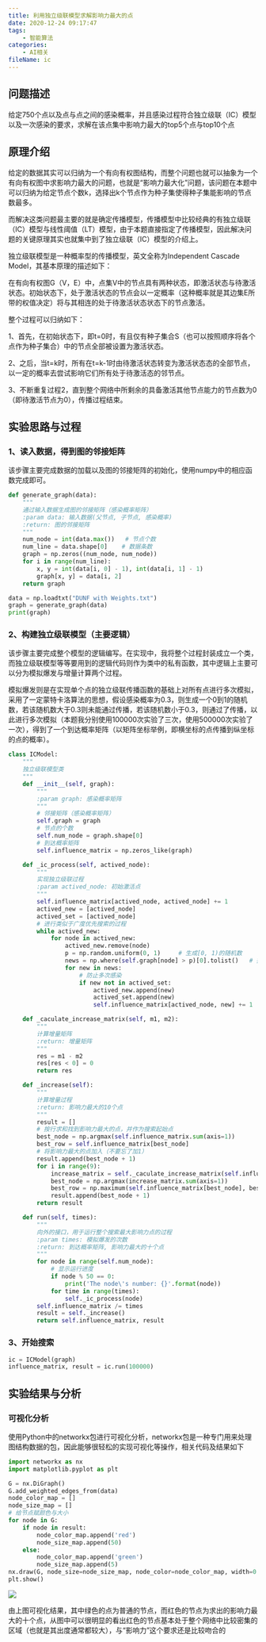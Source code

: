 ```yaml
---
title: 利用独立级联模型求解影响力最大的点
date: 2020-12-24 09:17:47
tags:
	- 智能算法
categories:
	- AI相关
fileName: ic
---
```


## 问题描述

给定750个点以及点与点之间的感染概率，并且感染过程符合独立级联（IC）模型以及一次感染的要求，求解在该点集中影响力最大的top5个点与top10个点

## 原理介绍

给定的数据其实可以归纳为一个有向有权图结构，而整个问题也就可以抽象为一个有向有权图中求影响力最大的问题，也就是“影响力最大化”问题，该问题在本题中可以归纳为给定节点个数k，选择出k个节点作为种子集使得种子集能影响的节点数最多。

而解决这类问题最主要的就是确定传播模型，传播模型中比较经典的有独立级联（IC）模型与线性阈值（LT）模型，由于本题直接指定了传播模型，因此解决问题的关键原理其实也就集中到了独立级联（IC）模型的介绍上。

独立级联模型是一种概率型的传播模型，英文全称为Independent Cascade Model，其基本原理的描述如下：

在有向有权图G（V，E）中，点集V中的节点具有两种状态，即激活状态与待激活状态。初始状态下，处于激活状态的节点会以一定概率（这种概率就是其边集E所带的权值决定）将与其相连的处于待激活状态状态下的节点激活。

整个过程可以归纳如下：

1、首先，在初始状态下，即t=0时，有且仅有种子集合S（也可以按照顺序将各个点作为种子集合）中的节点全部被设置为激活状态。

2、之后，当t=k时，所有在t=k-1时由待激活状态转变为激活状态态的全部节点，以一定的概率去尝试影响它们所有处于待激活态的邻节点。

3、不断重复过程2，直到整个网络中所剩余的具备激活其他节点能力的节点数为0（即待激活节点为0），传播过程结束。

## 实验思路与过程

### 1、读入数据，得到图的邻接矩阵

该步骤主要完成数据的加载以及图的邻接矩阵的初始化，使用numpy中的相应函数完成即可。

```python
def generate_graph(data):
    """
    通过输入数据生成图的邻接矩阵（感染概率矩阵）
    :param data: 输入数据(父节点, 子节点, 感染概率)
    :return: 图的邻接矩阵
    """
    num_node = int(data.max())   # 节点个数
    num_line = data.shape[0]    # 数据条数
    graph = np.zeros((num_node, num_node))
    for i in range(num_line):
        x, y = int(data[i, 0] - 1), int(data[i, 1] - 1)
        graph[x, y] = data[i, 2]
    return graph

data = np.loadtxt("DUNF with Weights.txt")
graph = generate_graph(data)
print(graph)
```

### 2、构建独立级联模型（主要逻辑）

该步骤主要完成整个模型的逻辑编写。在实现中，我将整个过程封装成立一个类，而独立级联模型等等要用到的逻辑代码则作为类中的私有函数，其中逻辑上主要可以分为模拟爆发与增量计算两个过程。

模拟爆发则是在实现单个点的独立级联传播函数的基础上对所有点进行多次模拟，采用了一定蒙特卡洛算法的思想，假设感染概率为0.3，则生成一个0到1的随机数，若该随机数大于0.3则未能通过传播，若该随机数小于0.3，则通过了传播，以此进行多次模拟（本题我分别使用100000次实验了三次，使用500000次实验了一次），得到了一个到达概率矩阵（以矩阵坐标举例，即横坐标的点传播到纵坐标的点的概率）。

```python
class ICModel:
    """
    独立级联模型类
    """
    def __init__(self, graph):
        """
        :param graph: 感染概率矩阵
        """
        # 邻接矩阵（感染概率矩阵）
        self.graph = graph
        # 节点的个数
        self.num_node = graph.shape[0]
        # 到达概率矩阵
        self.influence_matrix = np.zeros_like(graph)

    def _ic_process(self, actived_node):
        """
        实现独立级联过程
        :param actived_node: 初始激活点
        """
        self.influence_matrix[actived_node, actived_node] += 1
        actived_new = [actived_node]
        actived_set = [actived_node]
        # 进行类似于广度优先搜索的过程
        while actived_new:
            for node in actived_new:
                actived_new.remove(node)
                p = np.random.uniform(0, 1)     # 生成[0, 1)的随机数
                news = np.where(self.graph[node] > p)[0].tolist()   # 找到通过的节点
                for new in news:
                    # 防止多次感染
                    if new not in actived_set:
                        actived_new.append(new)
                        actived_set.append(new)
                        self.influence_matrix[actived_node, new] += 1

    def _caculate_increase_matrix(self, m1, m2):
        """
        计算增量矩阵
        :return: 增量矩阵
        """
        res = m1 - m2
        res[res < 0] = 0
        return res

    def _increase(self):
        """
        计算增量过程
        :return: 影响力最大的10个点
        """
        result = []
        # 按行求和找到影响力最大的点，并作为搜索起始点
        best_node = np.argmax(self.influence_matrix.sum(axis=1))
        best_row = self.influence_matrix[best_node]
        # 将影响力最大的点加入（不要忘了加1）
        result.append(best_node + 1)
        for i in range(9):
            increase_matrix = self._caculate_increase_matrix(self.influence_matrix, best_row)
            best_node = np.argmax(increase_matrix.sum(axis=1))
            best_row = np.maximum(self.influence_matrix[best_node], best_row)
            result.append(best_node + 1)
        return result

    def run(self, times):
        """
        向外的接口，用于运行整个搜索最大影响力点的过程
        :param times: 模拟爆发的次数
        :return: 到达概率矩阵, 影响力最大的十个点
        """
        for node in range(self.num_node):
            # 显示运行进度
            if node % 50 == 0:
                print('The node\'s number: {}'.format(node))    
            for time in range(times):
                self._ic_process(node)
        self.influence_matrix /= times
        result = self._increase()
        return self.influence_matrix, result
```

### 3、开始搜索

```python
ic = ICModel(graph)
influence_matrix, result = ic.run(100000)
```

## 实验结果与分析

### 可视化分析

使用Python中的networkx包进行可视化分析，networkx包是一种专门用来处理图结构数据的包，因此能够很轻松的实现可视化等操作，相关代码及结果如下

```python
import networkx as nx
import matplotlib.pyplot as plt

G = nx.DiGraph()
G.add_weighted_edges_from(data)
node_color_map = []
node_size_map = []
# 给节点赋颜色与大小
for node in G:
    if node in result:
        node_color_map.append('red')
        node_size_map.append(50)
    else:
        node_color_map.append('green')
        node_size_map.append(5)
nx.draw(G, node_size=node_size_map, node_color=node_color_map, width=0.5)
plt.show()
```

![](http://cdn.ziyedy.top/%E5%BD%B1%E5%93%8D%E5%8A%9B%E5%8F%AF%E8%A7%86%E5%8C%96.png)

由上图可视化结果，其中绿色的点为普通的节点，而红色的节点为求出的影响力最大的十个点，从图中可以很明显的看出红色的节点基本处于整个网络中比较密集的区域（也就是其出度通常都较大），与“影响力”这个要求还是比较吻合的


